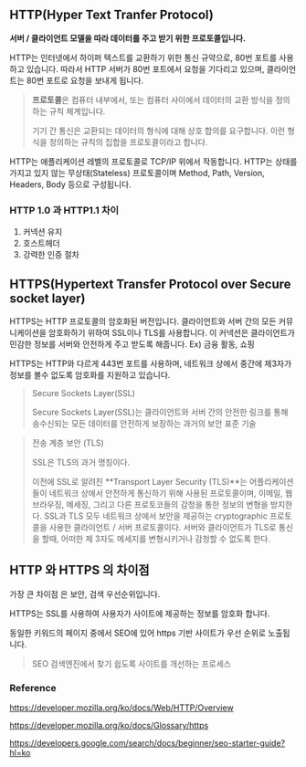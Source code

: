 ## HTTP(Hyper Text Tranfer Protocol)

**서버 / 클라이언트 모델을 따라 데이터를 주고 받기 위한 프로토콜입니다.**

HTTP는 인터넷에서 하이퍼 텍스트를 교환하기 위한 통신 규약으로, 80번 포트를 사용하고 있습니다. 따라서 HTTP 서버가 80번 포트에서 요청을 기다리고 있으며, 클라이언트는 80번 포트로 요청을 보내게 됩니다.

> **프로토콜**은 컴퓨터 내부에서, 또는 컴퓨터 사이에서 데이터의 교환 방식을 정의하는 규칙 체계입니다.
>
> 기기 간 통신은 교환되는 데이터의 형식에 대해 상호 합의를 요구합니다. 이런 형식을 정의하는 규칙의 집합을 프로토콜이라고 합니다.

HTTP는 애플리케이션 레벨의 프로토콜로 TCP/IP 위에서 작동합니다. HTTP는 상태를 가지고 있지 않는 무상태(Stateless) 프로토콜이며 Method, Path, Version, Headers, Body 등으로 구성됩니다.

### HTTP 1.0 과 HTTP1.1 차이

1. 커넥션 유지
2. 호스트헤더
3. 강력한 인증 절차

## HTTPS(**H**ypertext **T**ransfer **P**rotocol over **S**ecure socket layer)

HTTPS는 HTTP 프로토콜의 암호화된 버전입니다. 클라이언트와 서버 간의 모든 커뮤니케이션을 암호화하기 위하여 SSL이나 TLS를 사용합니다. 이 커넥션은 클라이언트가 민감한 정보를 서버와 안전하게 주고 받도록 해줍니다. Ex) 금융 활동, 쇼핑

HTTPS는 HTTP와 다르게 443번 포트를 사용하며, 네트워크 상에서 중간에 제3자가 정보를 볼수 없도록 암호화를 지원하고 있습니다.

> Secure Sockets Layer(SSL)
>
> Secure Sockets Layer(SSL)는 클라이언트와 서버 간의 안전한 링크를 통해 송수신되는 모든 데이터를 안전하게 보장하는 과거의 보안 표준 기술

> 전송 계층 보안 (TLS)
>
> SSL은 TLS의 과거 명칭이다.
>
> 이전에 SSL로 알려진 **Transport Layer Security (TLS)**는 어플리케이션들이 네트워크 상에서 안전하게 통신하기 위해 사용된 프로토콜이며, 이메일, 웹 브라우징, 메세징, 그리고 다른 프로토코들의 감청을 통한 정보의 변형을 방지한다. SSL과 TLS 모두 네트워크 상에서 보안을 제공하는 cryptographic 프로토콜을 사용한 클라이언트 / 서버 프로토콜이다. 서버와 클라이언트가 TLS로 통신을 할때, 어떠한 제 3자도 메세지를 변형시키거나 감청할 수 없도록 한다.

## HTTP 와 HTTPS 의 차이점

가장 큰 차이점 은 보안, 검색 우선순위입니다.

HTTPS는 SSL를 사용하여 사용자가 사이트에 제공하는 정보를 암호화 합니다.

동일한 키워드의 페이지 중에서 SEO에 있어 https 기반 사이트가 우선 순위로 노출됩니다.

> SEO 검색엔진에서 찾기 쉽도록 사이트를 개선하는 프로세스

### Reference

https://developer.mozilla.org/ko/docs/Web/HTTP/Overview

https://developer.mozilla.org/ko/docs/Glossary/https

https://developers.google.com/search/docs/beginner/seo-starter-guide?hl=ko
